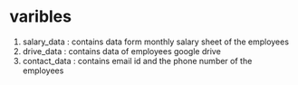 
# varibles
1. salary_data      : contains data form monthly salary sheet of the employees
2. drive_data       : contains data of employees google drive 
3. contact_data     : contains email id and the phone number of the employees
